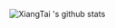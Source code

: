 <!--### Hi there 👋

I am Phd Student at Peking University EECS. 

🔭 I’m currently working on Segmentation in Computer Vision. I carry out the research on Image/Video Segmentaic/Instance/Panoptic Segmentation as well as several specific segmetnation problems including transparent, boundary learning, aerial segmentation, video object tracking and segmentation. 

😄 Note I am looking for a job.(Post Doc and Industries, with an interest on Auto-Driving or Research). Please send me an email at lxtpku@pku.edu.cn.



**lxtGH/lxtGH** is a ✨ _special_ ✨ repository because its `README.md` (this file) appears on your GitHub profile.

Here are some ideas to get you started:

- 🔭 I’m currently working on ...
- 🌱 I’m currently learning ...
- 👯 I’m looking to collaborate on ...
- 🤔 I’m looking for help with ...
- 💬 Ask me about ...
- 📫 How to reach me: ...
- 😄 Pronouns: ...
- ⚡ Fun fact: ...
-->

![XiangTai 's github stats](https://github-readme-stats.vercel.app/api?username=lxtGH&show_icons=true)
